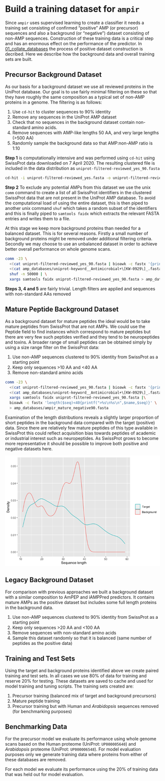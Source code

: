 Build a training dataset for `ampir`
================

Since `ampir` uses supervised learning to create a classifier it needs a
training set consisting of confirmed “positive” AMP (or precursor)
sequences and also a background (or “negative”) dataset consisting of
non-AMP sequences. Construction of these training data is a critical
step and has an enormous effect on the performance of the predictor. In
[01\_collate\_databases](01_collate_databases.md) the process of
positive dataset construction is decribed. Here we describe how the
background data and overall training sets are built.

## Precursor Background Dataset

As our basis for a background dataset we use all reviewed proteins in
the UniProt database. Our goal is to use fairly minimal filtering on
these so that they have roughly the same composition as a typical set of
non-AMP proteins in a genome. The filtering is as follows:

1.  Use `cd-hit` to cluster sequences to 90% identity
2.  Remove any sequences in the UniProt AMP dataset
3.  Check that no sequences in the background dataset contain
    non-standard amino acids.
4.  Remove sequences with AMP-like lengths 50 AA, and very large lengths
    (&gt;500 AA)
5.  Randomly sample the background data so that AMP:non-AMP ratio is
    1:10

**Step 1** is computationally intensive and was performed using `cd-hit`
using SwissProt data downloaded on 7 April 2020. The resulting clustered
file is included in the data distribution as
`uniprot-filtered-reviewed_yes_90.fasta`

``` bash
cd-hit -i uniprot-filtered-reviewed_yes.fasta -o uniprot-filtered-reviewed_yes_90.fasta -c 0.90 -g 1 -T 32 -M 300000
```

**Step 2** To exclude any potential AMPs from this dataset we use the
unix `comm` command to create a list of all SwissProt identifiers in the
clustered SwissProt data that are not present in the UniProt AMP
database. To avoid the computational load of using the entire dataset,
this is then piped to another unix command `shuf` which takes a random
subset of the identifiers and this is finally piped to `samtools faidx`
which extracts the relevant FASTA entries and writes them to a file.

At this stage we keep more background proteins than needed for a
balanced dataset. This is for several reasons. Firstly a small number of
background proteins might be removed under additional filtering
criteria. Secondly we may choose to use an unbalanced dataset in order
to achieve better overall performance on whole genome scans.

``` bash
comm -23 \
  <(cat uniprot-filtered-reviewed_yes_90.fasta | bioawk -c fastx '{print $name}' | sort) \
  <(cat amp_databases/uniprot-keyword__Antimicrobial+\[KW-0929\]_.fasta | bioawk -c fastx '{print $name}' | sort) | \
  shuf -n 50000 | \
  xargs samtools faidx uniprot-filtered-reviewed_yes_90.fasta > amp_databases/ampir_negative90.fasta
```

**Steps 3, 4 and 5** are fairly trivial. Length filters are applied and
sequences with non-standard AAs removed

## Mature Peptide Background Dataset

As a background dataset for mature peptides the ideal would be to take
mature peptides from SwissProt that are not AMPs. We could use the
Peptide field to find instances which correspond to mature peptides but
there are very few such peptides verified and they tend to be
neuropeptides and toxins. A broader range of small peptides can be
obtained simply by using a size range filter on the SwissProt data:

1.  Use non-AMP sequences clustered to 90% identity from SwissProt as a
    starting point
2.  Keep only sequences &gt;10 AA and &lt;40 AA
3.  Remove non-standard amino acids

``` bash
comm -23 \
  <(cat uniprot-filtered-reviewed_yes_90.fasta | bioawk -c fastx '{print $name}' | sort) \
  <(cat amp_databases/uniprot-keyword__Antimicrobial+\[KW-0929\]_.fasta | bioawk -c fastx '{print $name}' | sort) | \
  xargs samtools faidx uniprot-filtered-reviewed_yes_90.fasta |\
  bioawk -c fastx 'length($seq)<40{printf(">%s\n%s\n",$name,$seq)}' \
  > amp_databases/ampir_mature_negative90.fasta
```

Examination of the length distributions reveals a slightly larger
proportion of short peptides in the background data compared with the
target (positive) data. Since there are relatively few mature peptides
of this type available in SwissProt this could reflect acquisition bias
towards peptides of academic or industrial interest such as
neuropeptides. As SwissProt grows to become more representative it
should be possible to improve both positive and negative datasets here.

![](02_build_training_data_files/figure-gfm/unnamed-chunk-4-1.png)<!-- -->

## Legacy Background Dataset

For comparison with previous approaches we built a background dataset
with a similar composition to AmPEP and iAMPPred predictors. It contains
mature AMPs as the positive dataset but includes some full length
proteins in the background data.

1.  Use non-AMP sequences clustered to 90% identity from SwissProt as a
    starting point
2.  Keep only sequences &gt;20 AA and &lt;100 AA
3.  Remove sequences with non-standard amino acids
4.  Sample this dataset randomly so that it is balanced (same number of
    peptides as the positive data)

## Training and Test Sets

Using the target and background proteins identified above we create
paired training and test sets. In all cases we use 80% of data for
training and reserve 20% for testing. These datasets are saved to cache
and used for model training and tuning scripts. The training sets
created are:

1.  Precursor training (balanced mix of target and background
    precursors)
2.  Mature peptide training
3.  Precursor training but with Human and *Arabidopsis* sequences
    removed (for benchmarking purposes)

## Benchmarking Data

For the precursor model we evaluate its performance using whole genome
scans based on the Human proteome (UniProt: `UP000005640`) and
*Arabidopsis* proteome (UniProt: `UP000006548`). For model evaluation
purposes only we generate training data where proteins from either of
these databases are removed.

For each model we evaluate its performance using the 20% of training
data that was held out for model evaluation.
